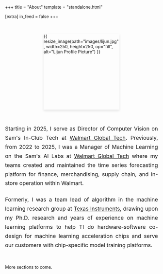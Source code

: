 +++
title = "About"
template = "standalone.html"

[extra]
in_feed = false
+++

<!--Design inspired by "https://www.aarronwalter.com/"-->

<div style="display: flex; align-items: center; gap: 3rem; margin: 3rem 0; max-width: 900px; margin-left: auto; margin-right: auto; flex-wrap: wrap; justify-content: center;">
  <div style="flex-shrink: 0;">
    <div style="width: 250px; height: 250px; overflow: hidden; box-shadow: 0 4px 8px rgba(0,0,0,0.1);">
      {{ resize_image(path="images/lijun.jpg", width=250, height=250, op="fill", alt="Lijun Profile Picture") }}
    </div>
  </div>
  <div style="flex: 1; min-width: 300px; text-align: left;">
    <p style="font-size: 1.1rem; line-height: 1.7; margin: 0 0 1.5rem 0; text-align: justify;">
      Starting in 2025, I serve as Director of Computer Vision on Sam's In-Club Tech at <a href="https://tech.walmart.com/content/walmart-global-tech/en_us.html">Walmart Global Tech</a>.
      Previously, from 2022 to 2025, I was a Manager of Machine Learning on the Sam's AI Labs at <a href="https://tech.walmart.com/content/walmart-global-tech/en_us.html">Walmart Global Tech</a> where my teams created and maintained the time series forecasting platform for finance, merchandising, supply chain, and in-store operation within Walmart.
    </p>
    <p style="font-size: 1.1rem; line-height: 1.7; margin: 0; text-align: justify;">
      Formerly, I was a team lead of algorithm in the machine learning research group at <a href="https://www.ti.com/">Texas Instruments</a>, drawing upon my Ph.D. research and years of experience on machine learning platforms to help TI do hardware-software co-design for machine learning acceleration chips and serve our customers with chip-specific model training platforms.
    </p>
  </div>
</div>

More sections to come.


